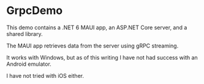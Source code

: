 # GrpcDemo

This demo contains a .NET 6 MAUI app, an ASP.NET Core server, and a shared library.

The MAUI app retrieves data from the server using gRPC streaming.

It works with Windows, but as of this writing I have not had success with an Android emulator.

I have not tried with iOS either.
